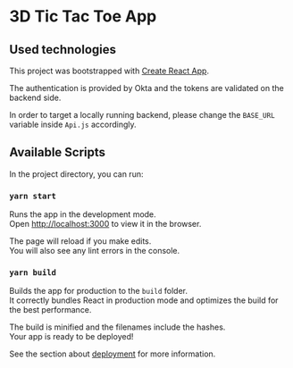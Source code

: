 # 3D Tic Tac Toe App

## Used technologies

This project was bootstrapped with [Create React App](https://github.com/facebook/create-react-app). 

The authentication is provided by Okta and the tokens are validated on the backend side.

In order to target a locally running backend, please change the `BASE_URL` variable inside `Api.js` accordingly.

## Available Scripts

In the project directory, you can run:

### `yarn start`

Runs the app in the development mode.\
Open [http://localhost:3000](http://localhost:3000) to view it in the browser.

The page will reload if you make edits.\
You will also see any lint errors in the console.

### `yarn build`

Builds the app for production to the `build` folder.\
It correctly bundles React in production mode and optimizes the build for the best performance.

The build is minified and the filenames include the hashes.\
Your app is ready to be deployed!

See the section about [deployment](https://facebook.github.io/create-react-app/docs/deployment) for more information.
